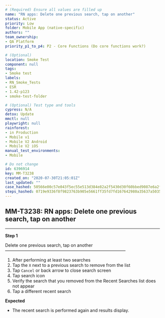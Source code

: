 ```yaml
---
# (Required) Ensure all values are filled up
name: "RN apps: Delete one previous search, tap on another"
status: Active
priority: Low
folder: Mobile App (native-specific)
authors: ""
team_ownership: 
- QA Platform
priority_p1_to_p4: P2 - Core Functions (Do core functions work?)

# (Optional)
location: Smoke Test
component: null
tags: 
- Smoke test
labels: 
- RN_Smoke_Tests
- ESR
- 1.42-p123
- smoke-test-folder

# (Optional) Test type and tools
cypress: N/A
detox: Update
mmctl: null
playwright: null
rainforest: 
- in Production
- Mobile v1
- Mobile V2 Android
- Mobile V2 iOS
manual_test_environments: 
- Mobile

# Do not change
id: 6396914
key: MM-T3238
created_on: "2020-07-30T21:05:01Z"
last_updated: ""
case_hashed: 50566e00c57e043f5ec55e513d384e82a2f5430d30f60bbed9087e6a2f05f044804454794c201ebc0c34705bab77ed6c
steps_hashed: 0719e9336f8f9823763b905e5661ff35fd7fd167642980a35637a50357f98f34de91c05977b4402648cdaa55970a2dac
---
```


<!-- (Auto-generated) Based on frontmatter's "key" and "name" -->

## MM-T3238: RN apps: Delete one previous search, tap on another

---

**Step 1**

Delete one previous search, tap on another\
————————————————————————————

1. After performing at least two searches
2. Tap the `X` next to a previous search to remove from the list
3. Tap `Cancel` or back arrow to close search screen
4. Tap search icon
5. Verify the search that you removed from the Recent Searches list does not appear
6. Tap a different recent search

**Expected**

- The recent search is performed again and results display.
